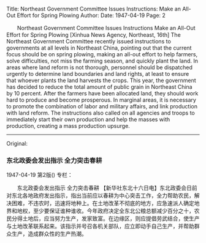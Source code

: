 Title: Northeast Government Committee Issues Instructions: Make an All-Out Effort for Spring Plowing
Author:
Date: 1947-04-19
Page: 2

　　Northeast Government Committee Issues Instructions
    Make an All-Out Effort for Spring Plowing
    [Xinhua News Agency, Northeast, 16th] The Northeast Government Committee recently issued instructions to governments at all levels in Northeast China, pointing out that the current focus should be on spring plowing, making an all-out effort to help farmers, solve difficulties, not miss the farming season, and quickly plant the land. In areas where land reform is not thorough, personnel should be dispatched urgently to determine land boundaries and land rights, at least to ensure that whoever plants the land harvests the crops. This year, the government has decided to reduce the total amount of public grain in Northeast China by 10 percent. After the farmers have been allocated land, they should work hard to produce and become prosperous. In marginal areas, it is necessary to promote the combination of labor and military affairs, and link production with land reform. The instructions also called on all agencies and troops to immediately start their own production and help the masses with production, creating a mass production upsurge.



<hr /> 

Original: 


### 东北政委会发出指示  全力突击春耕

1947-04-19
第2版()
专栏：

　　东北政委会发出指示
    全力突击春耕
    【新华社东北十六日电】东北政委会日前对东北各地政府发出指示，指出当前应以春耕为中心突击工作，全力帮助农民，解决困难，不违农时，迅速将地种上。在土地改革不彻底的地方，应急速派人确定地界和地权，至少要保证谁种谁收。今年政府决定全东北公粮总额减少百分之十，农民分得土地后，应当努力生产，发家致富。在边缘区，则应提倡劳武结合，使生产与土地改革联系起来。该指示并号召各机关部队，应立即动手自己生产，并帮助群众生产，造成群众性的生产热潮。

